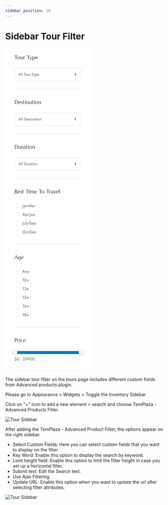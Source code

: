 ```yaml
---
sidebar_position: 10
---
```

# Sidebar Tour Filter

![Tour Sidebar](./img/sidebar.jpeg)

The sidebar tour filter on the tours page includes different custom fields from Advanced products plugin. 

Please go to Appearance > Widgets > Toggle the Inventory Sidebar 

Click on "+" icon to add a new element > search and choose TemPlaza - Advanced Products Filter. 

![Tour Sidebar](./img/sidebar-add-element.avif)

After adding the TemPlaza - Advanced Product Filter, the options appear on the right sidebar. 

* Select Custom Fields: Here you can select custom fields that you want to display on the filter.
* Key Word: Enable this option to display the search by keyword.
* Limit height field: Enable this option to limit the filter height in case you set up a horizontal filter.
* Submit text: Edit the Search text.
* Use Ajax Filtering
* Update URL: Enable this option when you want to update the url after selecting filter attributes.

![Tour Sidebar](./img/sidebar-fields.avif)